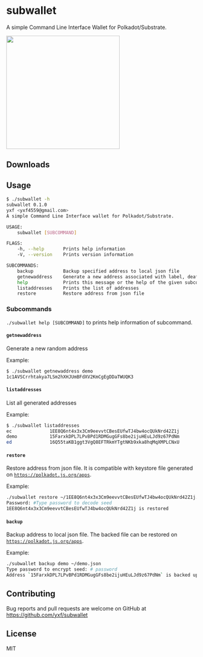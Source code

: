 # subwallet

A simple Command Line Interface Wallet for Polkadot/Substrate.

<img src="https://raw.githubusercontent.com/w3f/Open-Grants-Program/master/src/web3%20foundation%20grants_black.jpg" width="300px">


## Downloads


## Usage

```bash
$ ./subwallet -h
subwallet 0.1.0
yxf <yxf4559@gmail.com>
A simple Command Line Interface wallet for Polkadot/Substrate.

USAGE:
    subwallet [SUBCOMMAND]

FLAGS:
    -h, --help       Prints help information
    -V, --version    Prints version information

SUBCOMMANDS:
    backup           Backup specified address to local json file
    getnewaddress    Generate a new address associated with label, deafult cryptography is sr25519
    help             Prints this message or the help of the given subcommand(s)
    listaddresses    Prints the list of addresses
    restore          Restore address from json file
```

### Subcommands

`./subwallet help [SUBCOMMAND]` to prints help information of subcommand.

#### `getnewaddress`

Generate a new random address

Example:

```bash
$ ./subwallet getnewaddress demo
1c1AVSCrrhtakya7LSm2hXHJUmBFdXV2KmCgEgDDaTWUQK3
```


#### `listaddresses`

List all generated addresses

Example:
``` bash
$ ./subwallet listaddresses
ec              1EE8Q6nt4x3x3Cm9eevvtCBesEUfwTJ4bw4ocQUkNrd42Z1j        ecdsa
demo            15FarxkDPL7LPvBPd1RDMGugGFs8be2ijuHEuLJd9z67PdNm        sr25519
ed              16Q55taKB1ggt3VgQ8EFTRkmYTgtNKb9xka8hqMqXMPLCNxU        ed25519
```

#### `restore`

Restore address from json file. It is compatible with keystore file generated on [`https://polkadot.js.org/apps`](https://polkadot.js.org/apps).

Example:
``` bash
./subwallet restore ~/1EE8Q6nt4x3x3Cm9eevvtCBesEUfwTJ4bw4ocQUkNrd42Z1j.json
Password: #Type password to decode seed
1EE8Q6nt4x3x3Cm9eevvtCBesEUfwTJ4bw4ocQUkNrd42Z1j is restored
```
#### `backup` 

Backup address to local json file. The backed file can be restored on [`https://polkadot.js.org/apps`](https://polkadot.js.org/apps).

Example:
``` bash
./subwallet backup demo ~/demo.json
Type password to encrypt seed: # password
Address `15FarxkDPL7LPvBPd1RDMGugGFs8be2ijuHEuLJd9z67PdNm` is backed up to file `~/demo.json`
```



## Contributing
Bug reports and pull requests are welcome on GitHub at https://github.com/yxf/subwallet


## License
MIT
